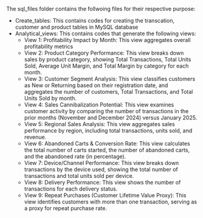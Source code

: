 The sql_files folder contains the follwoing files for their respective purpose:

- Create_tables: This contains codes for creating the transcation, customer and product tables in MySQL database
- Analytical_views: This contains codes that generate the following views:
    - View 1: Profitability Impact by Month: This view aggregates overall profitability metrics
    - View 2: Product Category Performance: This view breaks down sales by product category, showing Total Transactions, Total Units Sold, Average Unit Margin, and Total Margin by category for each month.
    - View 3: Customer Segment Analysis: This view classifies customers as New or Returning based on their registration date, and aggregates the number of customers, Total Transactions, and Total Units Sold by month.
    - View 4: Sales Cannibalization Potential: This view examines customer activity by comparing the number of transactions in the prior months (November and December 2024) versus January 2025.
    - View 5: Regional Sales Analysis: This view aggregates sales performance by region, including total transactions, units sold, and revenue.
    - View 6: Abandoned Carts & Conversion Rate: This view calculates the total number of carts started, the number of abandoned carts, and the abandoned rate (in percentage).
    - View 7: Device/Channel Performance: This view breaks down transactions by the device used, showing the total number of transactions and total units sold per device.
    - View 8: Delivery Performance: This view shows the number of transactions for each delivery status.
    - View 9: Repeat Purchases (Customer Lifetime Value Proxy): This view identifies customers with more than one transaction, serving as a proxy for repeat purchase rate.
